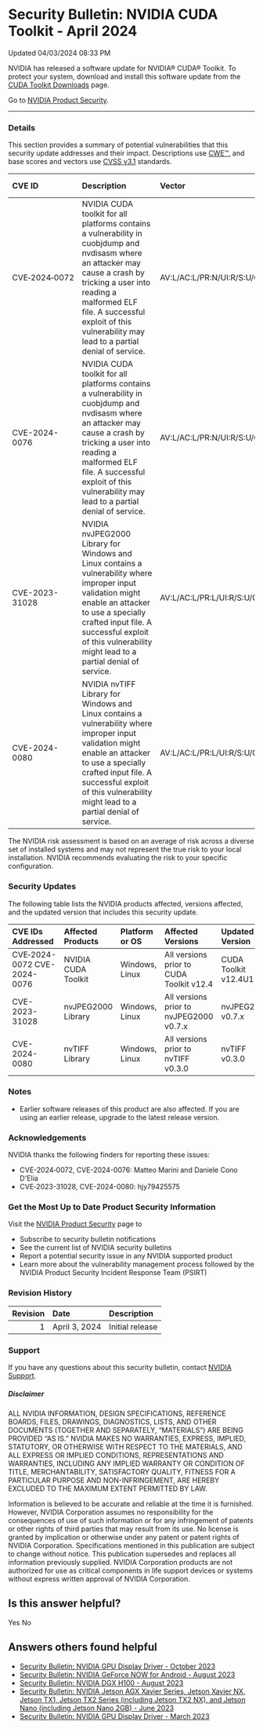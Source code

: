 

Security Bulletin: NVIDIA CUDA Toolkit - April 2024
===================================================




 Updated 04/03/2024 08:33 PM



NVIDIA has released a software update for NVIDIA® CUDA® Toolkit. To protect your system, download and install this software update from the [CUDA Toolkit Downloads](https://developer.nvidia.com/cuda-toolkit) page.


Go to [NVIDIA Product Security](https://www.nvidia.com/security/).






---




### Details


This section provides a summary of potential vulnerabilities that this security update addresses and their impact. Descriptions use [CWE™](https://cwe.mitre.org/), and base scores and vectors use [CVSS v3.1](https://www.first.org/cvss/specification-document) standards.


| CVE ID | Description | Vector | Base Score | Severity | CWE | Impacts |
|:---------------|:-----------------------------------------------------------------------------------------------------------------------------------------------------------------------------------------------------------------------------------------------------------------------|:------------------------------------|-------------:|:-----------|:--------|:------------------|
| CVE‑2024‑0072 | NVIDIA CUDA toolkit for all platforms contains a vulnerability in cuobjdump and nvdisasm where an attacker may cause a crash by tricking a user into reading a malformed ELF file. A successful exploit of this vulnerability may lead to a partial denial of service. | AV:L/AC:L/PR:N/UI:R/S:U/C:N/I:N/A:L | 3.3 | Low | CWE‑476 | Denial of service |
| CVE-2024-0076 | NVIDIA CUDA toolkit for all platforms contains a vulnerability in cuobjdump and nvdisasm where an attacker may cause a crash by tricking a user into reading a malformed ELF file. A successful exploit of this vulnerability may lead to a partial denial of service. | AV:L/AC:L/PR:N/UI:R/S:U/C:N/I:N/A:L | 3.3 | Low | CWE‑125 | Denial of service |
| CVE-2023-31028 | NVIDIA nvJPEG2000 Library for Windows and Linux contains a vulnerability where improper input validation might enable an attacker to use a specially crafted input file. A successful exploit of this vulnerability might lead to a partial denial of service. | AV:L/AC:L/PR:L/UI:R/S:U/C:N/I:N/A:L | 2.8 | Low | CWE‑20 | Denial of service |
| CVE-2024-0080 | NVIDIA nvTIFF Library for Windows and Linux contains a vulnerability where improper input validation might enable an attacker to use a specially crafted input file. A successful exploit of this vulnerability might lead to a partial denial of service. | AV:L/AC:L/PR:L/UI:R/S:U/C:N/I:N/A:L | 2.8 | Low | CWE‑20 | Denial of service |
The NVIDIA risk assessment is based on an average of risk across a diverse set of installed systems and may not represent the true risk to your local installation. NVIDIA recommends evaluating the risk to your specific configuration.


### Security Updates


The following table lists the NVIDIA products affected, versions affected, and the updated version that includes this security update.


| CVE IDs Addressed | Affected Products | Platform or OS | Affected Versions | Updated Version |
|:----------------------------|:--------------------|:-----------------|:-----------------------------------------|:---------------------|
| CVE‑2024-0072 CVE-2024-0076 | NVIDIA CUDA Toolkit | Windows, Linux | All versions prior to CUDA Toolkit v12.4 | CUDA Toolkit v12.4U1 |
| CVE-2023-31028 | nvJPEG2000 Library | Windows, Linux | All versions prior to nvJPEG2000 v0.7.x | nvJPEG2000 v0.7.x |
| CVE-2024-0080 | nvTIFF Library | Windows, Linux | All versions prior to nvTIFF v0.3.0 | nvTIFF v0.3.0 |
### Notes


* Earlier software releases of this product are also affected. If you are using an earlier release, upgrade to the latest release version.


### Acknowledgements


NVIDIA thanks the following finders for reporting these issues:


* CVE-2024‑0072, CVE-2024-0076: Matteo Marini and Daniele Cono D'Elia
* CVE‑2023-31028, CVE-2024-0080: hjy79425575


### Get the Most Up to Date Product Security Information


Visit the [NVIDIA Product Security](https://www.nvidia.com/security) page to


* Subscribe to security bulletin notifications
* See the current list of NVIDIA security bulletins
* Report a potential security issue in any NVIDIA supported product
* Learn more about the vulnerability management process followed by the NVIDIA Product Security Incident Response Team (PSIRT)


### Revision History


| Revision | Date | Description |
|-----------:|:--------------|:----------------|
| 1 | April 3, 2024 | Initial release |
### Support


If you have any questions about this security bulletin, contact [NVIDIA Support](https://www.nvidia.com/object/support.html).


##### Disclaimer


ALL NVIDIA INFORMATION, DESIGN SPECIFICATIONS, REFERENCE BOARDS, FILES, DRAWINGS, DIAGNOSTICS, LISTS, AND OTHER DOCUMENTS (TOGETHER AND SEPARATELY, “MATERIALS”) ARE BEING PROVIDED “AS IS.” NVIDIA MAKES NO WARRANTIES, EXPRESS, IMPLIED, STATUTORY, OR OTHERWISE WITH RESPECT TO THE MATERIALS, AND ALL EXPRESS OR IMPLIED CONDITIONS, REPRESENTATIONS AND WARRANTIES, INCLUDING ANY IMPLIED WARRANTY OR CONDITION OF TITLE, MERCHANTABILITY, SATISFACTORY QUALITY, FITNESS FOR A PARTICULAR PURPOSE AND NON-INFRINGEMENT, ARE HEREBY EXCLUDED TO THE MAXIMUM EXTENT PERMITTED BY LAW.


Information is believed to be accurate and reliable at the time it is furnished. However, NVIDIA Corporation assumes no responsibility for the consequences of use of such information or for any infringement of patents or other rights of third parties that may result from its use. No license is granted by implication or otherwise under any patent or patent rights of NVIDIA Corporation. Specifications mentioned in this publication are subject to change without notice. This publication supersedes and replaces all information previously supplied. NVIDIA Corporation products are not authorized for use as critical components in life support devices or systems without express written approval of NVIDIA Corporation.










Is this answer helpful?
-----------------------



Yes
No







Answers others found helpful
----------------------------


* [Security Bulletin: NVIDIA GPU Display Driver - October 2023](/app/answers/detail/a_id/5491/related/1)
* [Security Bulletin: NVIDIA GeForce NOW for Android - August 2023](/app/answers/detail/a_id/5476/related/1)
* [Security Bulletin: NVIDIA DGX H100 - August 2023](/app/answers/detail/a_id/5473/related/1)
* [Security Bulletin: NVIDIA Jetson AGX Xavier Series, Jetson Xavier NX, Jetson TX1, Jetson TX2 Series (including Jetson TX2 NX), and Jetson Nano (including Jetson Nano 2GB) - June 2023](/app/answers/detail/a_id/5466/related/1)
* [Security Bulletin: NVIDIA GPU Display Driver - March 2023](/app/answers/detail/a_id/5452/related/1)








